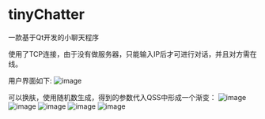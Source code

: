 # tinyChatter

一款基于Qt开发的小聊天程序

使用了TCP连接，由于没有做服务器，只能输入IP后才可进行对话，并且对方需在线。

用户界面如下:
![image](https://github.com/scudrt/tinyChatter/blob/master/show1.png)

可以换肤，使用随机数生成，得到的参数代入QSS中形成一个渐变：
![image](https://github.com/scudrt/tinyChatter/blob/master/show2.png)
![image](https://github.com/scudrt/tinyChatter/blob/master/show3.png)
![image](https://github.com/scudrt/tinyChatter/blob/master/show4.png)
![image](https://github.com/scudrt/tinyChatter/blob/master/show5.png)
![image](https://github.com/scudrt/tinyChatter/blob/master/show6.png)
